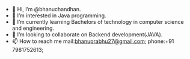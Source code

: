 - 👋 Hi, I’m @bhanuchandhan.
- 👀 I’m interested in Java programming.
- 🌱 I’m currently learning Bachelors of technology in computer science and engineering.
- 💞️ I’m looking to collaborate on Backend development(JAVA).
- 📫 How to reach me mail:bhanuprabhu27@gmail.com; phone:+91 7981752613;

<!---
bhanuchandhan/bhanuchandhan is a ✨ special ✨ repository because its `README.md` (this file) appears on your GitHub profile.
You can click the Preview link to take a look at your changes.
--->
